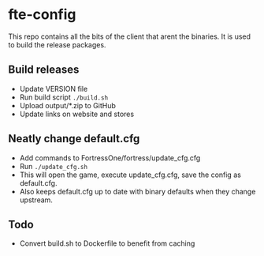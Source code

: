 # fte-config

This repo contains all the bits of the client that arent the binaries. It is used to build the release packages.


## Build releases

- Update VERSION file
- Run build script
		```
		./build.sh
		```
- Upload output/*.zip to GitHub
- Update links on website and stores


## Neatly change default.cfg

- Add commands to FortressOne/fortress/update_cfg.cfg
- Run
		```
		./update_cfg.sh
		```
- This will open the game, execute update_cfg.cfg, save the config as default.cfg.
- Also keeps default.cfg up to date with binary defaults when they change upstream.


## Todo

- Convert build.sh to Dockerfile to benefit from caching
